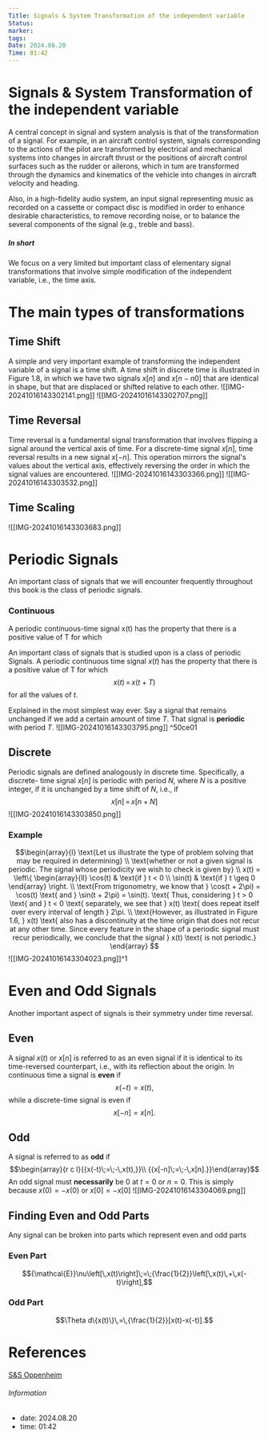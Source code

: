 ```yaml
---
Title: Signals & System Transformation of the independent variable
Status: 
marker: 
tags: 
Date: 2024.08.20
Time: 01:42
---
```

# Signals & System Transformation of the independent variable

A central concept in signal and system analysis is that of the transformation of a signal.
For example, in an aircraft control system, signals corresponding to the actions of the pilot
are transformed by electrical and mechanical systems into changes in aircraft thrust or
the positions of aircraft control surfaces such as the rudder or ailerons, which in tum are
transformed through the dynamics and kinematics of the vehicle into changes in aircraft
velocity and heading.

Also, in a high-fidelity audio system, an input signal representing music as recorded on a cassette or compact disc is modified in order to enhance desirable characteristics, to remove recording noise, or to balance the several components of the signal (e.g., treble and bass).
##### In short
We focus on a very limited but important class of elementary signal transformations that involve simple modification of the independent variable, i.e., the time axis.

# The main types of transformations
## Time Shift
A simple and very important example of transforming the independent variable of a signal
is a time shift. A time shift in discrete time is illustrated in Figure 1.8, in which we have
two signals $x[n]$ and $x[n- n0 ]$ that are identical in shape, but that are displaced or shifted
relative to each other.
![[IMG-20241016143302141.png]]
![[IMG-20241016143302707.png]]

## Time Reversal
Time reversal is a fundamental signal transformation that involves flipping a signal around the vertical axis of time. For a discrete-time signal $x[n]$, time reversal results in a new signal $x[-n]$. This operation mirrors the signal's values about the vertical axis, effectively reversing the order in which the signal values are encountered.
![[IMG-20241016143303366.png]]
![[IMG-20241016143303532.png]]


## Time Scaling
![[IMG-20241016143303683.png]]

# Periodic Signals
An important class of signals that we will encounter frequently throughout this book is
the class of periodic signals. 
### Continuous
A periodic continuous-time signal x(t) has the property that
there is a positive value of T for which

An important class of signals that is studied upon is a class of periodic Signals. A periodic continuous time signal $x(t)$ has the property that there is a positive value of T for which 
$$x(t)\,=\,x(t+T)$$
for all the values of $t$. 

Explained in the most simplest way ever. Say a signal that remains unchanged if we add a certain amount of time $T$. That signal is **periodic** with period $T$.
![[IMG-20241016143303795.png]] ^50ce01
## Discrete
Periodic signals are defined analogously in discrete time. Specifically, a discrete-
time signal $x[n]$ is periodic with period $N$, where $N$ is a positive integer, if it is unchanged
by a time shift of $N$, i.e., if
$$x[n]\,=\,x[n+N]$$
![[IMG-20241016143303850.png]]
### Example
$$\begin{array}{l}
\text{Let us illustrate the type of problem solving that may be required in determining} \\
\text{whether or not a given signal is periodic. The signal whose periodicity we wish to check is given by} \\
x(t) = \left\{
\begin{array}{ll}
\cos(t) & \text{if } t < 0 \\
\sin(t) & \text{if } t \geq 0
\end{array}
\right. \\
\text{From trigonometry, we know that } \cos(t + 2\pi) = \cos(t) \text{ and } \sin(t + 2\pi) = \sin(t). \text{ Thus, considering } t > 0 \text{ and } t < 0 \text{ separately, we see that } x(t) \text{ does repeat itself over every interval of length } 2\pi. \\
\text{However, as illustrated in Figure 1.6, } x(t) \text{ also has a discontinuity at the time origin that does not recur at any other time. Since every feature in the shape of a periodic signal must recur periodically, we conclude that the signal } x(t) \text{ is not periodic.}
\end{array}
$$
![[IMG-20241016143304023.png]]^1

# Even and Odd Signals
Another important aspect of signals is their symmetry under time reversal. 

## Even
A signal $x(t)$ or $x[n]$ is referred to as an even signal if it is identical to its time-reversed counterpart, i.e., with its reflection about the origin. In continuous time a signal is **even** if
$$x(- t) = x(t),$$
while a discrete-time signal is even if
$$x[- n] = x[n].$$
## Odd
A signal is referred to as **odd** if
$$\begin{array}{r c l}{{x(-t)\;=\;-\,x(t),}}\\ {{x[-n]\;=\;-\,x[n].}}\end{array}$$
An odd signal must **necessarily** be $0$ at $t = 0$ or $n = 0$. 
This is simply because $x(0)=-x(0)$ or $x[0]=-x[0]$
![[IMG-20241016143304069.png]]
## **Finding Even and Odd Parts**
Any signal can be broken into parts which represent even and odd parts

### Even Part
$${\mathcal{E}}\nu\left[\,x(t)\right]\;=\;{\frac{1}{2}}\left[\,x(t)\,+\,x(-t)\right],$$
### Odd Part
$$\Theta d\{x(t)\}\,=\,{\frac{1}{2}}[x(t)-x(-t)].$$

# References
[S&S Oppenheim](https://github.com/gigahidjrikaaa/Engineering-Books/blob/main/Signals%20and%20Systems/Oppenheim%2C%20Willsky%2C%20Nawab%20-%20Signals%20%26%20Systems%20%5B2nd%20Edition%5D.pdf)

###### Information
- date: 2024.08.20
- time: 01:42